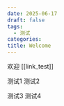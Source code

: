 ```yaml
---
date: 2025-06-17
draft: false
tags:
  - 测试
categories: 
title: Welcome
---
```

欢迎
[[link_test]]

测试1
测试2

测试3
测试4